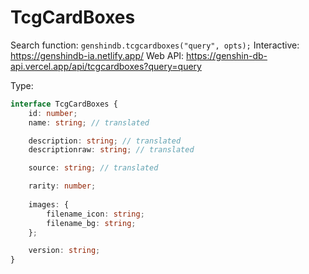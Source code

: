 # TcgCardBoxes

Search function: `genshindb.tcgcardboxes("query", opts);`
Interactive: https://genshindb-ia.netlify.app/
Web API: https://genshin-db-api.vercel.app/api/tcgcardboxes?query=query

Type:
```ts
interface TcgCardBoxes {
	id: number;
	name: string; // translated

	description: string; // translated
	descriptionraw: string; // translated

	source: string; // translated

	rarity: number;
	
	images: {
		filename_icon: string;
		filename_bg: string;
	};

	version: string;
}```
